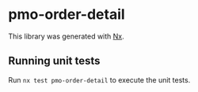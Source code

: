# pmo-order-detail

This library was generated with [Nx](https://nx.dev).

## Running unit tests

Run `nx test pmo-order-detail` to execute the unit tests.
